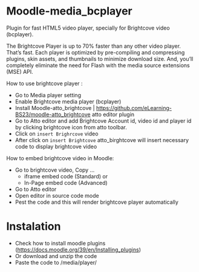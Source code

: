 # Moodle-media_bcplayer

Plugin for fast HTML5 video player, specially for Brightcove video (bcplayer).

The Brightcove Player is up to 70% faster than any other video player. That’s fast. Each player is optimized by pre-compiling and compressing plugins, skin assets, and thumbnails to minimize download size. And, you’ll completely eliminate the need for Flash with the media source extensions (MSE) API.

 How to use brightcove player :

 - Go to Media player setting
 - Enable Brightcove media player (bcplayer)
 - Install Moodle-atto_brightcove | https://github.com/eLearning-BS23/moodle-atto_brightcove atto editor plugin
 - Go to Atto editor and add Brightcove Account id, video id and player id by clicking brightcove icon from atto toolbar.
 - Click on `insert Brighrcove` video 
 - After click on `insert Brightcove` atto_birghtcove will insert necessary code to display brightcove video
 
 
 How to embed brightcove video in Moodle:
 - Go to brightcove video, Copy ... 
    - iframe embed code (Standard) or 
    -  In-Page embed code (Advanced)
 - Go to Atto editor 
 - Open editor in source code mode
 - Pest the code and this will render brightcove player automatically

# Instalation 
- Check how to install moodle plugins (https://docs.moodle.org/39/en/Installing_plugins)
- Or download and unzip the code
- Paste the code to /media/player/

